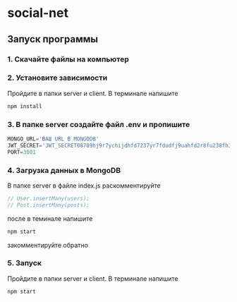# social-net

## Запуск программы
### 1. Скачайте файлы на компьютер

### 2. Установите зависимости
Пройдите в папки server и client. В терминале напишите 
```bash
npm install
```

### 3. В папке server создайте файл .env и пропишите 
```javascript 
MONGO_URL='ВАШ URL В MONGODB'
JWT_SECRET='JWT_SECRET08789hj9r7ychijdhfd7237yr7fdudfj9uahfd2r8fu238fh3e09iejncau90uie'
PORT=3001
```

### 4. Загрузка данных в MongoDB
В папке server в файле index.js раскомментируйте
```javascript 
// User.insertMany(users);
// Post.insertMany(posts);
```
после в теминале напишите 
```bash
npm start
```
закомментируйте обратно

### 5. Запуск
Пройдите в папки server и client. В терминале напишите
```bash
npm start
```



